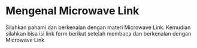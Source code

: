 # Mengenal Microwave Link

Silahkan pahami dan berkenalan dengan materi Microwave Link.
Kemudian silahkan bisa isi link form berikut setelah membaca dan berkenalan dengan Microwave Link
